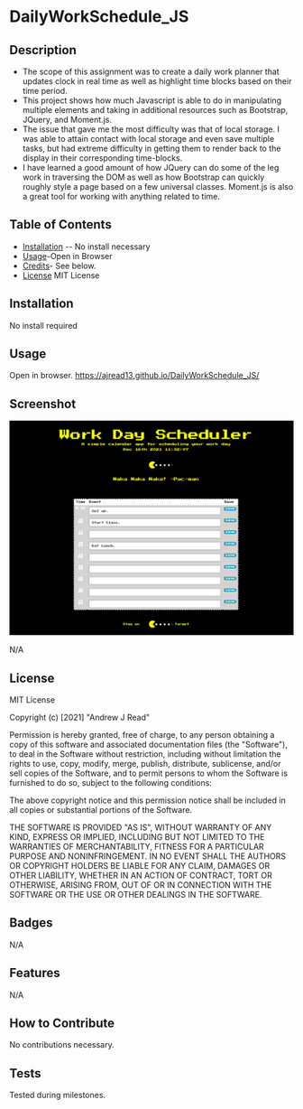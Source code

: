 # DailyWorkSchedule_JS
## Description
- The scope of this assignment was to create a daily work planner that updates clock in real time as well as highlight time blocks based on their time period.
- This project shows how much Javascript is able to do in manipulating multiple elements and taking in additional resources such as Bootstrap, JQuery, and Moment.js.
- The issue that gave me the most difficulty was that of local storage.  I was able to attain contact with local storage and even save multiple tasks, but had extreme difficulty in getting them to render back to the display in their corresponding time-blocks.  
- I have learned a good amount of how JQuery can do some of the leg work in traversing the DOM as well as how Bootstrap can quickly roughly style a page based on a few universal classes.  Moment.js is also a great tool for working with anything related to time.
## Table of Contents

- [Installation](#installation) -- No install necessary
- [Usage](#usage)-Open in Browser
- [Credits](#credits)- See below.
- [License](#license) MIT License
## Installation
No install required
## Usage
Open in browser.  https://ajread13.github.io/DailyWorkSchedule_JS/
## Screenshot
![screenshot start](assets/images/mainScreen.png) 

N/A
## License
MIT License

Copyright (c) [2021] "Andrew J Read"

Permission is hereby granted, free of charge, to any person obtaining a copy
of this software and associated documentation files (the "Software"), to deal
in the Software without restriction, including without limitation the rights
to use, copy, modify, merge, publish, distribute, sublicense, and/or sell
copies of the Software, and to permit persons to whom the Software is
furnished to do so, subject to the following conditions:

The above copyright notice and this permission notice shall be included in all
copies or substantial portions of the Software.

THE SOFTWARE IS PROVIDED "AS IS", WITHOUT WARRANTY OF ANY KIND, EXPRESS OR
IMPLIED, INCLUDING BUT NOT LIMITED TO THE WARRANTIES OF MERCHANTABILITY,
FITNESS FOR A PARTICULAR PURPOSE AND NONINFRINGEMENT. IN NO EVENT SHALL THE
AUTHORS OR COPYRIGHT HOLDERS BE LIABLE FOR ANY CLAIM, DAMAGES OR OTHER
LIABILITY, WHETHER IN AN ACTION OF CONTRACT, TORT OR OTHERWISE, ARISING FROM,
OUT OF OR IN CONNECTION WITH THE SOFTWARE OR THE USE OR OTHER DEALINGS IN THE
SOFTWARE.
## Badges
N/A
## Features
N/A
## How to Contribute
No contributions necessary.
## Tests
Tested during milestones.